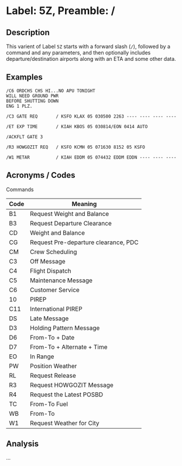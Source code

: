 # Label: 5Z, Preamble: /

## Description

This varient of Label `5Z` starts with a forward slash (`/`), followed by a command and any parameters, and then optionally includes departure/destination airports along with an ETA and some other data.

## Examples

```
/C6 ORDCHS CHS HI...NO APU TONIGHT
WILL NEED GROUND PWR
BEFORE SHUTTING DOWN
ENG 1 PLZ.
```

```
/C3 GATE REQ       / KSFO KLAX 05 030500 2263 ---- ---- ---- ----
```

```
/ET EXP TIME       / KIAH KBOS 05 030814/EON 0414 AUTO
```

```
/ACKFLT GATE 3
```

```
/R3 HOWGOZIT REQ   / KSFO KCMH 05 071630 8152 05 KSFO
```

```
/W1 METAR          / KIAH EDDM 05 074432 EDDM EDDN ---- ---- ----
```

## Acronyms / Codes

Commands

Code | Meaning
---- | -------
B1   | Request Weight and Balance
B3   | Request Departure Clearance
CD   | Weight and Balance
CG   | Request Pre-departure clearance, PDC
CM   | Crew Scheduling
C3   | Off Message
C4   | Flight Dispatch
C5   | Maintenance Message
C6   | Customer Service
10   | PIREP
C11  | International PIREP
DS   | Late Message
D3   | Holding Pattern Message
D6   | From-To + Date
D7   | From-To + Alternate + Time
EO   | In Range
PW   | Position Weather
RL   | Request Release
R3   | Request HOWGOZIT Message
R4   | Request the Latest POSBD
TC   | From-To Fuel
WB   | From-To
W1   | Request Weather for City

## Analysis

...
